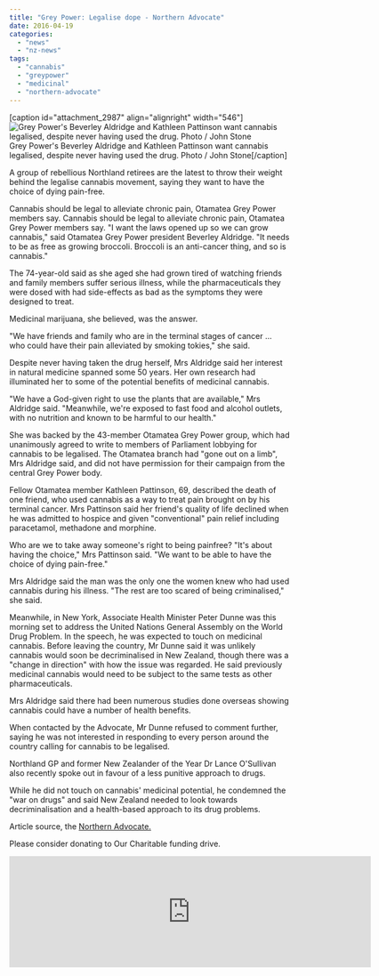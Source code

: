 ```yaml
---
title: "Grey Power: Legalise dope - Northern Advocate"
date: 2016-04-19
categories: 
  - "news"
  - "nz-news"
tags: 
  - "cannabis"
  - "greypower"
  - "medicinal"
  - "northern-advocate"
---
```


\[caption id="attachment\_2987" align="alignright" width="546"\]![Grey Power's Beverley Aldridge and Kathleen Pattinson want cannabis legalised, despite never having used the drug. Photo / John Stone](/wp-content/uploads/2016/04/greypower.jpg) Grey Power's Beverley Aldridge and Kathleen Pattinson want cannabis legalised, despite never having used the drug. Photo / John Stone\[/caption\]

A group of rebellious Northland retirees are the latest to throw their weight behind the legalise cannabis movement, saying they want to have the choice of dying pain-free.

Cannabis should be legal to alleviate chronic pain, Otamatea Grey Power members say. Cannabis should be legal to alleviate chronic pain, Otamatea Grey Power members say. "I want the laws opened up so we can grow cannabis," said Otamatea Grey Power president Beverley Aldridge. "It needs to be as free as growing broccoli. Broccoli is an anti-cancer thing, and so is cannabis."

The 74-year-old said as she aged she had grown tired of watching friends and family members suffer serious illness, while the pharmaceuticals they were dosed with had side-effects as bad as the symptoms they were designed to treat.

Medicinal marijuana, she believed, was the answer.

"We have friends and family who are in the terminal stages of cancer ... who could have their pain alleviated by smoking tokies," she said.

Despite never having taken the drug herself, Mrs Aldridge said her interest in natural medicine spanned some 50 years. Her own research had illuminated her to some of the potential benefits of medicinal cannabis.

"We have a God-given right to use the plants that are available," Mrs Aldridge said. "Meanwhile, we're exposed to fast food and alcohol outlets, with no nutrition and known to be harmful to our health."

She was backed by the 43-member Otamatea Grey Power group, which had unanimously agreed to write to members of Parliament lobbying for cannabis to be legalised. The Otamatea branch had "gone out on a limb", Mrs Aldridge said, and did not have permission for their campaign from the central Grey Power body.

Fellow Otamatea member Kathleen Pattinson, 69, described the death of one friend, who used cannabis as a way to treat pain brought on by his terminal cancer. Mrs Pattinson said her friend's quality of life declined when he was admitted to hospice and given "conventional" pain relief including paracetamol, methadone and morphine.

Who are we to take away someone's right to being painfree? "It's about having the choice," Mrs Pattinson said. "We want to be able to have the choice of dying pain-free."

Mrs Aldridge said the man was the only one the women knew who had used cannabis during his illness. "The rest are too scared of being criminalised," she said.

Meanwhile, in New York, Associate Health Minister Peter Dunne was this morning set to address the United Nations General Assembly on the World Drug Problem. In the speech, he was expected to touch on medicinal cannabis. Before leaving the country, Mr Dunne said it was unlikely cannabis would soon be decriminalised in New Zealand, though there was a "change in direction" with how the issue was regarded. He said previously medicinal cannabis would need to be subject to the same tests as other pharmaceuticals.

Mrs Aldridge said there had been numerous studies done overseas showing cannabis could have a number of health benefits.

When contacted by the Advocate, Mr Dunne refused to comment further, saying he was not interested in responding to every person around the country calling for cannabis to be legalised.

Northland GP and former New Zealander of the Year Dr Lance O'Sullivan also recently spoke out in favour of a less punitive approach to drugs.

While he did not touch on cannabis' medicinal potential, he condemned the "war on drugs" and said New Zealand needed to look towards decriminalisation and a health-based approach to its drug problems.

Article source, the [Northern Advocate.](http://www.nzherald.co.nz/nz/news/article.cfm?c_id=1&objectid=11625554)

Please consider donating to Our Charitable funding drive. 

<iframe src="https://widget.givealittle.co.nz/cause/legalmcfor10/light-starbuck" width="650" height="200" frameborder="0" seamless="seamless"></iframe>
